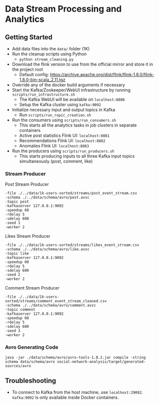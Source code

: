 # Data Stream Processing and Analytics

## Getting Started

- Add data files into the `data/` folder (1K)
- Run the cleanup scripts using Python
  - `python stream_cleaning.py`
- Download the flink version to use from the official mirror and store it in the project root
  - Default config: https://archive.apache.org/dist/flink/flink-1.8.0/flink-1.8.0-bin-scala_2.11.tgz
- Override any of the docker build arguments if necessary
- Start the Kafka/Zookeeper/WebUI infrastructure by running `scripts/run_infrastructure.sh`
  - The Kafka WebUI will be available on `localhost:8080`
  - Setup the Kafka cluster using `kafka:9092`
- Initialize necessary input and output topics in Kafka
  - Run `scripts/run_ropic_creation.sh`
- Run the consumers using `scripts/run_consumers.sh`
  - This starts all the analytics tasks in job clusters in separate containers
  - Active post statistics Flink UI: `localhost:8081`
  - Recommendations Flink UI: `localhost:8082`
  - Anomalies Flink UI: `localhost:8083`
- Run the producers using `scripts/run_producers.sh`
  - This starts producing inputs to all three Kafka input topics simultaneously (post, comment, like)

### Stream Producer

Post Stream Producer

```
-file ./../data/1k-users-sorted/streams/post_event_stream.csv
-schema ./../data/schema/avro/post.avsc
-topic post
-kafkaserver 127.0.0.1:9092
-speedup 60
-rdelay 5
-sdelay 600
-seed 1
-worker 2
```

Likes Stream Producer

```
-file ./../data/1k-users-sorted/streams/likes_event_stream.csv
-schema ./../data/schema/avro/like.avsc
-topic like
-kafkaserver 127.0.0.1:9092
-speedup 60
-rdelay 5
-sdelay 600
-seed 2
-worker 2
```

Comment Stream Producer

```
-file ./../data/1k-users-sorted/streams/comment_event_stream_cleaned.csv
-schema ./../data/schema/avro/comment.avsc
-topic comment
-kafkaserver 127.0.0.1:9092
-speedup 60
-rdelay 5
-sdelay 600
-seed 3
-worker 2
```

### Avro Generating Code

```
java -jar ./data/schema/avro/avro-tools-1.8.2.jar compile -string schema data/schema/avro social-network-analysis/target/generated-sources/avro
```

## Troubleshooting

- To connect to Kafka from the host machine, use `localhost:29092`. `kafka:9092` is only available inside Docker containers.
